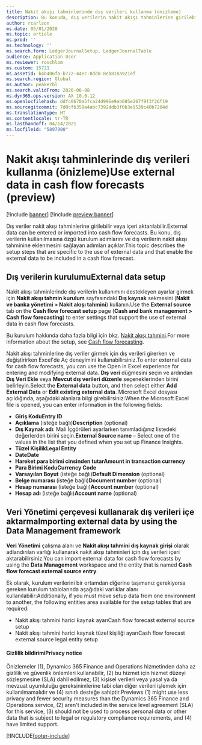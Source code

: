 ```yaml
---
title: Nakit akışı tahminlerinde dış verileri kullanma (önizleme)
description: Bu konuda, dış verilerin nakit akışı tahminlerine girilebilmesi veya içeri aktarılması için tamamlamanız gereken kurulum adımları açıklanmıştır.
author: rcarlson
ms.date: 05/01/2020
ms.topic: article
ms.prod: ''
ms.technology: ''
ms.search.form: LedgerJournalSetup, LedgerJournalTable
audience: Application User
ms.reviewer: roschlom
ms.custom: 15721
ms.assetid: b4b406fa-b772-44ec-8dd8-8eb818a921ef
ms.search.region: Global
ms.author: peakerbl
ms.search.validFrom: 2020-06-08
ms.dyn365.ops.version: AX 10.0.12
ms.openlocfilehash: ddfc0670a5fca24d996e9ab605e267f9f3f26f19
ms.sourcegitcommit: 7d0cfb359a4abc7392ddb3f0b3e9539c40b7204d
ms.translationtype: HT
ms.contentlocale: tr-TR
ms.lasthandoff: 04/14/2021
ms.locfileid: "5897900"
---
```

# <a name="use-external-data-in-cash-flow-forecasts-preview"></a><span data-ttu-id="c1112-103">Nakit akışı tahminlerinde dış verileri kullanma (önizleme)</span><span class="sxs-lookup"><span data-stu-id="c1112-103">Use external data in cash flow forecasts (preview)</span></span>

[!include [banner](../includes/banner.md)]
[!include [preview banner](../includes/preview-banner.md)]

<span data-ttu-id="c1112-104">Dış veriler nakit akışı tahminlerine girilebilir veya içeri aktarılabilir.</span><span class="sxs-lookup"><span data-stu-id="c1112-104">External data can be entered or imported into cash flow forecasts.</span></span> <span data-ttu-id="c1112-105">Bu konu, dış verilerin kullanılmasına özgü kurulum adımlarını ve dış verilerin nakit akışı tahminine eklenmesini sağlayan adımları açıklar.</span><span class="sxs-lookup"><span data-stu-id="c1112-105">This topic describes the setup steps that are specific to the use of external data and that enable the external data to be included in a cash flow forecast.</span></span>

## <a name="external-data-setup"></a><span data-ttu-id="c1112-106">Dış verilerin kurulumu</span><span class="sxs-lookup"><span data-stu-id="c1112-106">External data setup</span></span>

<span data-ttu-id="c1112-107">Nakit akışı tahminlerinde dış verilerin kullanımını destekleyen ayarlar girmek için **Nakit akışı tahmin kurulum** sayfasındaki **Dış kaynak** sekmesini (**Nakit ve banka yönetimi \> Nakit akışı tahmini**) kullanın.</span><span class="sxs-lookup"><span data-stu-id="c1112-107">Use the **External source** tab on the **Cash flow forecast setup** page (**Cash and bank management \> Cash flow forecasting**) to enter settings that support the use of external data in cash flow forecasts.</span></span>

<span data-ttu-id="c1112-108">Bu kurulum hakkında daha fazla bilgi için bkz. [Nakit akışı tahmini](../cash-bank-management/cash-flow-forecasting.md).</span><span class="sxs-lookup"><span data-stu-id="c1112-108">For more information about the setup, see [Cash flow forecasting](../cash-bank-management/cash-flow-forecasting.md).</span></span>

<span data-ttu-id="c1112-109">Nakit akışı tahminlerine dış veriler girmek için dış verileri girerken ve değiştirirken Excel'de Aç deneyimini kullanabilirsiniz.</span><span class="sxs-lookup"><span data-stu-id="c1112-109">To enter external data for cash flow forecasts, you can use the Open in Excel experience for entering and modifying external data.</span></span> <span data-ttu-id="c1112-110">**Dış veri** düğmesini seçin ve ardından **Dış Veri Ekle** veya **Mevcut dış verileri düzenle** seçeneklerinden birini belirleyin.</span><span class="sxs-lookup"><span data-stu-id="c1112-110">Select the **External data** button, and then select either **Add External Data** or **Edit existing external data**.</span></span> <span data-ttu-id="c1112-111">Microsoft Excel dosyası açıldığında, aşağıdaki alanlara bilgi girebilirsiniz:</span><span class="sxs-lookup"><span data-stu-id="c1112-111">When the Microsoft Excel file is opened, you can enter information in the following fields:</span></span>

- <span data-ttu-id="c1112-112">**Giriş Kodu**</span><span class="sxs-lookup"><span data-stu-id="c1112-112">**Entry ID**</span></span>
- <span data-ttu-id="c1112-113">**Açıklama** (isteğe bağlı)</span><span class="sxs-lookup"><span data-stu-id="c1112-113">**Description** (optional)</span></span>
- <span data-ttu-id="c1112-114">**Dış Kaynak adı**: Mali İçgörüleri ayarlarken tanımladığınız listedeki değerlerden birini seçin.</span><span class="sxs-lookup"><span data-stu-id="c1112-114">**External Source name** – Select one of the values in the list that you defined when you set up Finance Insights.</span></span>
- <span data-ttu-id="c1112-115">**Tüzel Kişilik**</span><span class="sxs-lookup"><span data-stu-id="c1112-115">**Legal Entity**</span></span>
- <span data-ttu-id="c1112-116">**Date**</span><span class="sxs-lookup"><span data-stu-id="c1112-116">**Date**</span></span>
- <span data-ttu-id="c1112-117">**Hareket para birimi cinsinden tutar**</span><span class="sxs-lookup"><span data-stu-id="c1112-117">**Amount in transaction currency**</span></span>
- <span data-ttu-id="c1112-118">**Para Birimi Kodu**</span><span class="sxs-lookup"><span data-stu-id="c1112-118">**Currency Code**</span></span>
- <span data-ttu-id="c1112-119">**Varsayılan Boyut** (isteğe bağlı)</span><span class="sxs-lookup"><span data-stu-id="c1112-119">**Default Dimension** (optional)</span></span>
- <span data-ttu-id="c1112-120">**Belge numarası** (isteğe bağlı)</span><span class="sxs-lookup"><span data-stu-id="c1112-120">**Document number** (optional)</span></span>
- <span data-ttu-id="c1112-121">**Hesap numarası** (isteğe bağlı)</span><span class="sxs-lookup"><span data-stu-id="c1112-121">**Account number** (optional)</span></span>
- <span data-ttu-id="c1112-122">**Hesap adı** (isteğe bağlı)</span><span class="sxs-lookup"><span data-stu-id="c1112-122">**Account name** (optional)</span></span>

## <a name="importing-external-data-by-using-the-data-management-framework"></a><span data-ttu-id="c1112-123">Veri Yönetimi çerçevesi kullanarak dış verileri içe aktarma</span><span class="sxs-lookup"><span data-stu-id="c1112-123">Importing external data by using the Data Management framework</span></span>

<span data-ttu-id="c1112-124">**Veri Yönetimi** çalışma alanı ve **Nakit akışı tahmini dış kaynak girişi** olarak adlandırılan varlığı kullanarak nakit akışı tahminleri için dış verileri içeri aktarabilirsiniz.</span><span class="sxs-lookup"><span data-stu-id="c1112-124">You can import external data for cash flow forecasts by using the **Data Management** workspace and the entity that is named **Cash flow forecast external source entry**.</span></span>

<span data-ttu-id="c1112-125">Ek olarak, kurulum verilerini bir ortamdan diğerine taşımanız gerekiyorsa gereken kurulum tablolarında aşağıdaki varlıklar alanı kullanılabilir:</span><span class="sxs-lookup"><span data-stu-id="c1112-125">Additionally, if you must move setup data from one environment to another, the following entities area available for the setup tables that are required:</span></span>

- <span data-ttu-id="c1112-126">Nakit akışı tahmini harici kaynak ayarı</span><span class="sxs-lookup"><span data-stu-id="c1112-126">Cash flow forecast external source setup</span></span>
- <span data-ttu-id="c1112-127">Nakit akışı tahmini harici kaynak tüzel kişiliği ayarı</span><span class="sxs-lookup"><span data-stu-id="c1112-127">Cash flow forecast external source legal entity setup</span></span>

#### <a name="privacy-notice"></a><span data-ttu-id="c1112-128">Gizlilik bildirimi</span><span class="sxs-lookup"><span data-stu-id="c1112-128">Privacy notice</span></span>
<span data-ttu-id="c1112-129">Önizlemeler (1), Dynamics 365 Finance and Operations hizmetinden daha az gizlilik ve güvenlik önlemleri kullanabilir, (2) bu hizmet için hizmet düzeyi sözleşmesine (SLA) dahil edilmez, (3) kişisel verileri veya yasal ya da mevzuat uyumluluğu gereksinimlerine tabi olan diğer verileri işlemek için kullanılmamalıdır ve (4) sınırlı desteğe sahiptir.</span><span class="sxs-lookup"><span data-stu-id="c1112-129">Previews (1) might use less privacy and fewer security measures than the Dynamics 365 Finance and Operations service, (2) aren't included in the service level agreement (SLA) for this service, (3) should not be used to process personal data or other data that is subject to legal or regulatory compliance requirements, and (4) have limited support.</span></span>


[!INCLUDE[footer-include](../../includes/footer-banner.md)]